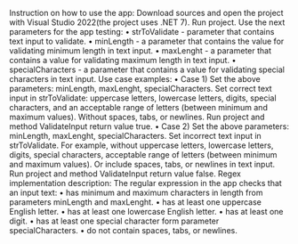 Instruction on how to use the app:
Download sources and open the project with Visual Studio 2022(the project uses .NET 7). Run project. 
Use the next parameters for the app testing:
•	strToValidate - parameter that contains text input to validate.
•	minLength - a parameter that contains the value for validating minimum length in text input.
•	maxLenght - a parameter that contains a value for validating maximum length in text input.
•	specialCharacters - a parameter that contains a value for validating special characters in text input.
Use case examples:
• Case 1) Set the above parameters: minLength, maxLenght, specialCharacters. Set correct text input in strToValidate: uppercase letters, lowercase letters, digits, special characters, and an acceptable range of letters (between minimum and maximum values). Without spaces, tabs, or newlines. Run project and method ValidateInput return value true.
• Case 2) Set the above parameters: minLength, maxLenght, specialCharacters. Set incorrect text input in strToValidate. For example, without uppercase letters, lowercase letters, digits, special characters, acceptable range of letters (between minimum and maximum values). Or include spaces, tabs, or newlines in text input. Run project and method ValidateInput return value false.
Regex implementation description:
The regular expression in the app checks that an input text:
•	has minimum and maximum characters in length from parameters minLength and maxLenght.
•	has at least one uppercase English letter. 
•	has at least one lowercase English letter. 
•	has at least one digit. 
•	has at least one special character form parameter specialCharacters.
•	do not contain spaces, tabs, or newlines.



